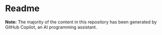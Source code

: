 # Readme

**Note:** The majority of the content in this repository has been generated by GitHub Copilot, an AI programming assistant.
